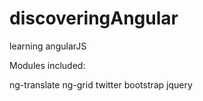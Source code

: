discoveringAngular
==================

learning angularJS

Modules included:
  
  ng-translate
  ng-grid
  twitter bootstrap
  jquery


